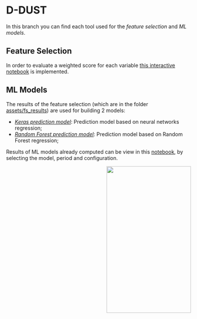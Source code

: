 # D-DUST
In this branch you can find each tool used for the *feature selection* and *ML models*. 


## Feature Selection
In order to evaluate a weighted score for each variable [this interactive notebook](https://github.com/opengeolab/D-DUST/blob/thesis_MB/notebooks/fs_results.ipynb) is implemented.

## ML Models
The results of the feature selection (which are in the folder [assets/fs_results](https://github.com/opengeolab/D-DUST/tree/thesis_MB/notebooks/assets/fs_results)) are used for building 2 models:
- *[Keras prediction model](https://github.com/opengeolab/D-DUST/blob/thesis_MB/notebooks/Keras_prediction_model.ipynb)*: Prediction model based on neural networks regression;
- *[Random Forest prediction model](https://github.com/opengeolab/D-DUST/blob/thesis_MB/notebooks/RandomForest_prediction_model.ipynb)*: Prediction model based on Random Forest regression;

Results of ML models already computed can be view in this [notebook](https://github.com/opengeolab/D-DUST/blob/thesis_MB/notebooks/model.ipynb), by selecting the model, period and configuration.

<img align="right" width="230" height="400" src = assets/images/overview.png>
